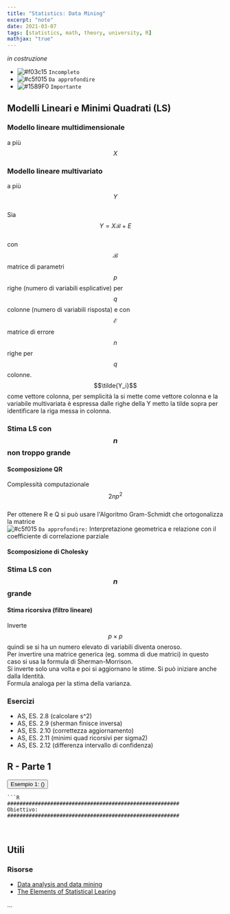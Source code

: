 ```yaml
---
title: "Statistics: Data Mining"
excerpt: "note"
date: 2021-03-07
tags: [statistics, math, theory, university, R]
mathjax: "true"
---
```


*in costruzione*

- ![#f03c15](https://via.placeholder.com/15/f03c15/000000?text=+) `Incompleto`
- ![#c5f015](https://via.placeholder.com/15/c5f015/000000?text=+) `Da approfondire`
- ![#1589F0](https://via.placeholder.com/15/1589F0/000000?text=+) `Importante`


## Modelli Lineari e Minimi Quadrati (LS)

### Modello lineare multidimensionale
a più $$X$$

### Modello lineare multivariato
a più $$Y$$  
Sia $$Y=X\mathcal{B}+E$$  
con $$\mathcal{B}$$ matrice di parametri $$p$$ righe (numero di variabili esplicative) per $$q$$ colonne (numero di variabili risposta) e 
con $$\mathcal{E}$$ matrice di errore $$n$$ righe per $$q$$ colonne.  
$$\tilde{Y_i}$$ come vettore colonna, per semplicità la si mette come vettore colonna e la variabile multivariata è espressa dalle righe della Y metto la tilde sopra per identificare la riga messa in colonna.

### Stima LS con $$n$$ non troppo grande

#### Scomposizione QR
Complessità computazionale $$2np^2$$  
Per ottenere R e Q si può usare l'Algoritmo Gram-Schmidt che ortogonalizza la matrice  
![#c5f015](https://via.placeholder.com/15/c5f015/000000?text=+) `Da approfondire:` Interpretazione geometrica e relazione con il coefficiente di correlazione parziale

#### Scomposizione di Cholesky

### Stima LS con $$n$$ grande

#### Stima ricorsiva (filtro lineare)
Inverte $$p \times p$$ quindi se si ha un numero elevato di variabili diventa oneroso.  
Per invertire una matrice generica (eg. somma di due matrici) in questo caso si usa la formula di Sherman-Morrison.  
Si inverte solo una volta e poi si aggiornano le stime. Si può iniziare anche dalla Identità.  
Formula analoga per la stima della varianza.  

### Esercizi
- AS, ES. 2.8 (calcolare s^2)
- AS, ES. 2.9 (sherman finisce inversa)
- AS, ES. 2.10 (correttezza aggiornamento)
- AS, ES. 2.11 (minimi quad ricorsivi per sigma2)
- AS, ES. 2.12 (differenza intervallo di confidenza)






## R - Parte 1
<button class="collapsible" id="es001">Esempio 1: ()</button>
<div class="content" id="es001R" markdown="1">

	```R
	########################################################
	Obiettivo: 
	########################################################
	
</div>

&nbsp;
&nbsp;





## Utili

### Risorse
- [Data analysis and data mining](http://azzalini.stat.unipd.it/Book-DM/index.html)
- [The Elements of Statistical Learing](https://web.stanford.edu/~hastie/ElemStatLearn/printings/ESLII_print12_toc.pdf)



...
